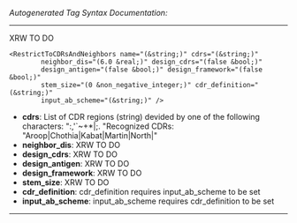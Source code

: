 _Autogenerated Tag Syntax Documentation:_

---
XRW TO DO

```
<RestrictToCDRsAndNeighbors name="(&string;)" cdrs="(&string;)"
        neighbor_dis="(6.0 &real;)" design_cdrs="(false &bool;)"
        design_antigen="(false &bool;)" design_framework="(false &bool;)"
        stem_size="(0 &non_negative_integer;)" cdr_definition="(&string;)"
        input_ab_scheme="(&string;)" />
```

-   **cdrs**: List of CDR regions (string) devided by one of the following characters: ":,'`~+*|;. "Recognized CDRs: "Aroop|Chothia|Kabat|Martin|North|"
-   **neighbor_dis**: XRW TO DO
-   **design_cdrs**: XRW TO DO
-   **design_antigen**: XRW TO DO
-   **design_framework**: XRW TO DO
-   **stem_size**: XRW TO DO
-   **cdr_definition**: cdr_definition requires input_ab_scheme to be set
-   **input_ab_scheme**: input_ab_scheme requires cdr_definition to be set

---
